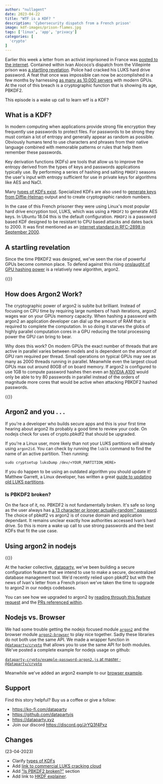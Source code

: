 ```yaml
---
author: "nullagent"
date: 2023-04-22
title: "WTF is a KDF? "
description: 'Cybersecurity dispatch from a French prison'
image: kdf-images/prison-flames.jpg
tags: ['linux', 'app', 'privacy']
categories: [
  'crypto'
]
---
```


Earlier this week a letter from an activist imprisoned in France was [posted to the internet](https://nantes.indymedia.org/posts/87395/une-lettre-divan-enferme-a-la-prison-de-villepinte-perquisitions-et-disques-durs-dechiffres/). Contained within Ivan Alococo’s dispatch from the Villepinte prison was [a startling revelation](https://twitter.com/rechelon/status/1648094323186241536). Police had cracked his LUKS hard drive password. A feat that once was impossible can now be accomplished in a few months by harnessing [as many as 10,000 servers](https://kolektiva.social/@cedar/110214532879538171) with modern GPUs. At the root of this breach is a cryptographic function that is showing its age, PBKDF2.

This episode is a wake up call to learn wtf is a KDF?

## What is a KDF?

In modern computing when applications provide strong file encryption they frequently use passwords to protect files. For passwords to be strong they must contain a lot of entropy and generally appear as random as possible. Obviously humans tend to use characters and phrases from their native language combined with memorable patterns or rules that help them remember these passwords.

Key derivation functions (KDFs) are tools that allow us to improve the entropy derived from the types of keys and passwords applications typically use. By performing a series of hashing and salting `PBKDF2` seasons the user's input with entropy sufficient for use in private keys for algorithms like AES and NaCl.

Many [types of KDFs exist](https://crypto.stackexchange.com/a/40767). Specialized KDFs are also used to [generate keys from Diffie-Helman](https://soatok.blog/2021/11/17/understanding-hkdf/) output and to create cryptographic random numbers.

In the case of this French prisoner they were using Linux's most popular hard drive encryption tool, LUKS, which was using a `PBKDF2` to generate AES keys. In Ubuntu 18.04 this is the default configuration. `PBKDF2` is a password based KDF designed to be resistant to CPU based attacks and dates back to 2000. It was first mentioned as an [internet standard in RFC-2898 in September 2000](https://www.rfc-editor.org/rfc/rfc2898#section-5.2).

## A startling revelation

Since the time PBKDF2 was designed, we've seen the rise of powerful GPUs become common place. To defend against this rising [onslaught of GPU hashing power](https://blog.elcomsoft.com/2020/08/breaking-luks-encryption/) is a relatively new algorithm, argon2.


{{<picture src="kdf-images/argon2-vs-pbkdf2.jpeg" type="png" alt="argon2 sneaks up on pbkdf2" caption="argon2 sneaks up on pbkdf2" class="float-right">}}


## How does Argon2 Work?

The cryptographic power of argon2 is sublte but brilliant. Instead of focusing on CPU time by requiring large numbers of hash iterations, argon2 wages war on your GPUs memory capacity. When hashing a password with argon2 an application developer can dial up the amount of RAM that is required to complete the computation. In so doing it starves the globs of highly parallel computation cores in a GPU reducing the total processing power the GPU can bring to bear.

Why does this work? On modern GPUs the exact number of threads that are active in parallel varies between models and is dependent on the amount of GPU ram required per thread. Small operations on typical GPUs may see as many as 2000 threads running in parallel. Meanwhile even the largest cloud GPUs max out around 80GB of on board memory. If argon2 is configured to use 1GB to compute password hashes then even an [NVIDIA A100](https://www.nvidia.com/en-us/data-center/a100/) would only be able to try 80 passwords in parallel instead of the orders of magnitude more cores that would be active when attacking PBKDF2 hashed passwords.

{{<picture src="kdf-images/a100.webp" type="webp" alt="Diagram of NVIDIA A100 GPU" caption="Diagram of NVIDIA A100 GPU" class="float-right">}}

## Argon2 and you . . .

If you're a developer who builds secure apps and this is your first time hearing about argon2 its probably a good time to review your code. On nodejs check for uses of crypto.pbkdf2 that should be upgraded.

If you're a Linux user, more likely than not your LUKS partitions will already using `argon2id`. You can check by running the `lsblk` command to find the name of an active partition. Then running:

`sudo cryptsetup luksDump /dev/<YOUR_PARTITION_HERE>`

If you do happen to be using an outdated algorithm you should update it! Matthew Garrett, a Linux developer, has written a great [guide to updating old LUKS partitions](https://mjg59.dreamwidth.org/66429.html).

### Is PBKDF2 broken?

On the face of it, no. PBKDF2 is not fundamentally broken. It's safe so long as the user always has [a 13 character or longer actually-random™ password](https://www.reddit.com/r/linux/comments/12q51ce/comment/jgpvsqc/?utm_source=share&utm_medium=web2x&context=3). The choice of pbkdf2 vs argon2 is of course domain and application dependant. It remains unclear exactly how authorities accessed Ivan’s hard drive.  So this is more a wake up call to use strong passwords and the best KDFs that fit the use case.

## Using argon2 in nodejs

{{<picture src="kdf-images/crypto-example.png" type="webp" alt="Example argon2 password KDF" caption="Example argon2 password KDF" class="float-right" link="https://github.com/datapartyjs/dataparty-crypto/blob/master/examples/example-password-argon2.js">}}


At the hacker collective, [dataparty](https://dataparty.xyz), we've been building a secure configuration feature that we intend to use to make a secure, decentralized database management tool. We'd recently relied upon pbkdf2 but with the news of Ivan's letter from a French prison we've taken the time to upgrade to argon2 in our nodejs codebases.

You can see how we upgraded to argon2 by [reading through this feature request](https://github.com/datapartyjs/dataparty-api/issues/71) and the [PRs referenced within](https://github.com/datapartyjs/dataparty-crypto/pull/16).

## Nodejs vs. Browser

We had some trouble getting the nodejs focused module [`argon2`](https://www.npmjs.com/package/argon2) and the browser module [`argon2-browser`](https://www.npmjs.com/package/argon2-browser) to play nice together. Sadly these libraries do not both use the same API. We made a wrapper function in [`@dataparty/crypto`](https://medium.com/r/?url=https%3A%2F%2Fgithub.com%2Fdatapartyjs%2Fdataparty-crypto) that allows you to use the same API for both modules. We've posted a complete example for nodejs usage on github:

[`dataparty-crypto/example-password-argon2.js` at master · `@dataparty/crypto`](https://github.com/datapartyjs/dataparty-crypto/blob/master/examples/example-password-argon2.js)

Meanwhile we've added an argon2 example to our [browser example](https://github.com/datapartyjs/dataparty-crypto/blob/master/examples/index.html#L98-L124).

## Support

Find this story helpful? Buy us a coffee or give a follow:

 * https://ko-fi.com/dataparty
 * https://github.com/datapartyjs
 * https://dataparty.xyz
 * Join our discord https://discord.gg/JrYQ3f4Pxz

##

## Changes

 (23-04-2023)
 * Clarify [types of KDFs](#what-is-a-kdf)
 * Add [link to commercial LUKS cracking cloud](#a-startling-revelation)
 * Add ["Is PBKDF2 broken?"](#is-pbkdf2-broken) section
 * Add link to [HKDF explainer](#what-is-a-kdf).
 
